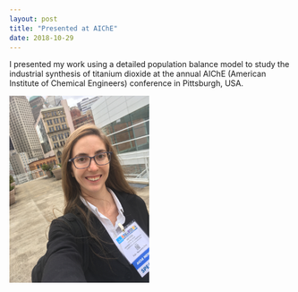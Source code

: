 ```yaml
---
layout: post
title: "Presented at AIChE"
date: 2018-10-29
---
```


<p>
I presented my work using a detailed population balance model to study the 
industrial synthesis of titanium dioxide at the annual AIChE 
(American Institute of Chemical Engineers) conference in Pittsburgh, USA. 
</p>

<img src="/images/Me_in_Pittsburgh.JPG" width="250"/>
 

